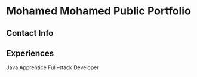 # Mohamed Mohamed Public Portfolio
## Contact Info

## Experiences
Java Apprentice Full-stack Developer

